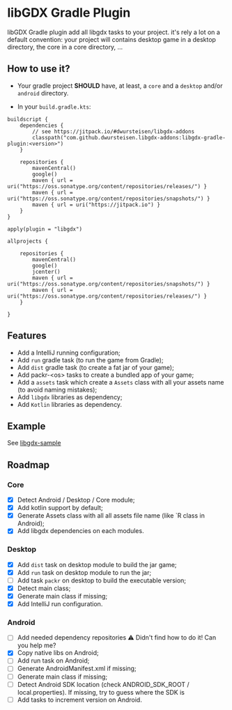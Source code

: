 # libGDX Gradle Plugin

libGDX Gradle plugin add all libgdx tasks to your project. 
it's rely a lot on a default convention: your project will contains desktop game in a desktop directory, 
the core in a core directory, …
## How to use it?

- Your gradle project **SHOULD** have, at least, a `core` and a `desktop` and/or `android` directory.

- In your `build.gradle.kts`:
```
buildscript {
    dependencies {
        // see https://jitpack.io/#dwursteisen/libgdx-addons
        classpath("com.github.dwursteisen.libgdx-addons:libgdx-gradle-plugin:<version>")
    }

    repositories {
        mavenCentral()
        google()
        maven { url = uri("https://oss.sonatype.org/content/repositories/releases/") }
        maven { url = uri("https://oss.sonatype.org/content/repositories/snapshots/") }
        maven { url = uri("https://jitpack.io") }
    }
}

apply(plugin = "libgdx")

allprojects {

    repositories {
        mavenCentral()
        google()
        jcenter()
        maven { url = uri("https://oss.sonatype.org/content/repositories/snapshots/") }
        maven { url = uri("https://oss.sonatype.org/content/repositories/releases/") }
    }

}
```

## Features

- Add a IntelliJ running configuration;
- Add `run` gradle task (to run the game from Gradle);
- Add `dist` gradle task (to create a fat jar of your game);
- Add packr-&lt;os&gt; tasks to create a bundled app of your game;
- Add a `assets` task which create a `Assets` class with all your assets name (to avoid naming mistakes);
- Add `libgdx` libraries as dependency;
- Add `Kotlin` libraries as dependency.
## Example

See [libgdx-sample](https://github.com/dwursteisen/libgdx-sample)

## Roadmap

### Core
- [x] Detect Android / Desktop / Core module;
- [x] Add kotlin support by default;
- [x] Generate Assets class with all all assets file name (like `R class in Android);
- [x] Add libgdx dependencies on each modules.

### Desktop
- [x] Add `dist` task on desktop module to build the jar game;
- [x] Add `run` task on desktop module to run the jar;
- [ ] Add task `packr` on desktop to build the executable version;
- [x] Detect main class;
- [x] Generate main class if missing;
- [x] Add IntelliJ run configuration.

### Android
- [ ] Add needed dependency repositories ⚠️ Didn't find how to do it! Can you help me?
- [x] Copy native libs on Android;
- [ ] Add run task on Android;
- [ ] Generate AndroidManifest.xml if missing;
- [ ] Generate main class if missing;
- [ ] Detect Android SDK location (check ANDROID_SDK_ROOT / local.properties). If missing, try to guess where the SDK is
- [ ] Add tasks to increment version on Android.
